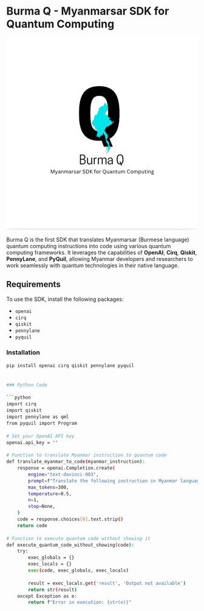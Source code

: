 # Burma Q - Myanmarsar SDK for Quantum Computing

![cover photo](Screen%20Shot%202024-10-13%20at%2022.51.11.png)

Burma Q is the first SDK that translates Myanmarsar (Burmese language) quantum computing instructions into code using various quantum computing frameworks. It leverages the capabilities of **OpenAI**, **Cirq**, **Qiskit**, **PennyLane**, and **PyQuil**, allowing Myanmar developers and researchers to work seamlessly with quantum technologies in their native language.

## Requirements

To use the SDK, install the following packages:

- `openai`
- `cirq`
- `qiskit`
- `pennylane`
- `pyquil`

### Installation
```bash
pip install openai cirq qiskit pennylane pyquil


### Python Code

```python
import cirq
import qiskit
import pennylane as qml
from pyquil import Program

# Set your OpenAI API key
openai.api_key = ""  

# Function to translate Myanmar instruction to quantum code
def translate_myanmar_to_code(myanmar_instruction):
    response = openai.Completion.create(
        engine="text-davinci-003",
        prompt=f"Translate the following instruction in Myanmar language to a Quantum Computing code snippet (Cirq, Qiskit, etc.): {myanmar_instruction}",
        max_tokens=300,
        temperature=0.5,
        n=1,
        stop=None,
    )
    code = response.choices[0].text.strip()
    return code

# Function to execute quantum code without showing it
def execute_quantum_code_without_showing(code):
    try:
        exec_globals = {}
        exec_locals = {}
        exec(code, exec_globals, exec_locals)
        
        result = exec_locals.get('result', 'Output not available')
        return str(result)
    except Exception as e:
        return f"Error in execution: {str(e)}"

